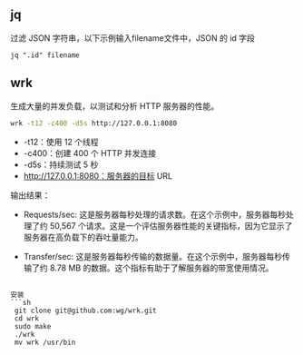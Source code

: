 ## jq
过滤 JSON 字符串，以下示例输入filename文件中，JSON 的 id 字段
```shell
jq ".id" filename
```


## wrk
生成大量的并发负载，以测试和分析 HTTP 服务器的性能。
```sh
wrk -t12 -c400 -d5s http://127.0.0.1:8080
```

* -t12：使用 12 个线程
* -c400：创建 400 个 HTTP 并发连接
* -d5s：持续测试 5 秒
* http://127.0.0.1:8080：服务器的目标 URL

输出结果：
* Requests/sec: 这是服务器每秒处理的请求数。在这个示例中，服务器每秒处理了约 50,567 个请求。这是一个评估服务器性能的关键指标，因为它显示了服务器在高负载下的吞吐量能力。

* Transfer/sec: 这是服务器每秒传输的数据量。在这个示例中，服务器每秒传输了约 8.78 MB 的数据。这个指标有助于了解服务器的带宽使用情况。
```

安装
```sh
 git clone git@github.com:wg/wrk.git
 cd wrk
 sudo make
 ./wrk
 mv wrk /usr/bin
```


